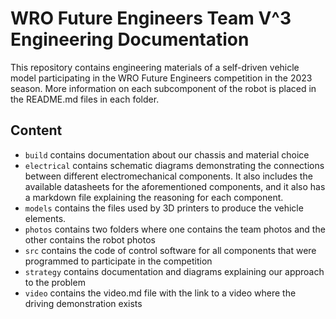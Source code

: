 WRO Future Engineers Team V^3 Engineering Documentation
====

This repository contains engineering materials of a self-driven vehicle model participating in the WRO Future Engineers competition in the 2023 season. More information on each subcomponent of the robot is placed in the README.md files in each folder.

## Content
* `build` contains documentation about our chassis and material choice
* `electrical` contains schematic diagrams demonstrating the connections between different electromechanical components. It also includes the available datasheets for the aforementioned components, and it also has a markdown file explaining the reasoning for each component.
* `models` contains the files used by 3D printers to produce the vehicle elements.
* `photos` contains two folders where one contains the team photos and the other contains the robot photos
* `src` contains the code of control software for all components that were programmed to participate in the competition
* `strategy` contains documentation and diagrams explaining our approach to the problem
* `video` contains the video.md file with the link to a video where the driving demonstration exists
